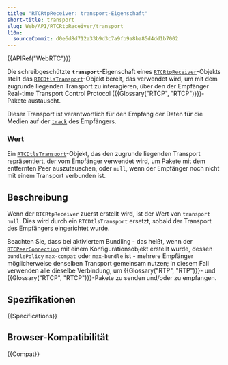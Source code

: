 ```yaml
---
title: "RTCRtpReceiver: transport-Eigenschaft"
short-title: transport
slug: Web/API/RTCRtpReceiver/transport
l10n:
  sourceCommit: d0e6d8d712a33b9d3c7a9fb9a8ba85d4dd1b7002
---
```


{{APIRef("WebRTC")}}

Die schreibgeschützte **`transport`**-Eigenschaft eines
[`RTCRtpReceiver`](/de/docs/Web/API/RTCRtpReceiver)-Objekts stellt das [`RTCDtlsTransport`](/de/docs/Web/API/RTCDtlsTransport)-Objekt bereit,
das verwendet wird, um mit dem zugrunde liegenden Transport zu interagieren, über den der Empfänger
Real-time Transport Control Protocol ({{Glossary("RTCP", "RTCP")}})-Pakete austauscht.

Dieser Transport ist verantwortlich für den Empfang der Daten für die Medien auf der
[`track`](/de/docs/Web/API/RTCRtpReceiver/track) des Empfängers.

### Wert

Ein [`RTCDtlsTransport`](/de/docs/Web/API/RTCDtlsTransport)-Objekt, das den zugrunde liegenden Transport repräsentiert,
der vom Empfänger verwendet wird, um Pakete mit dem entfernten Peer auszutauschen, oder `null`, wenn
der Empfänger noch nicht mit einem Transport verbunden ist.

## Beschreibung

Wenn der `RTCRtpReceiver` zuerst erstellt wird, ist der Wert von
`transport` `null`. Dies wird durch ein
`RTCDtlsTransport` ersetzt, sobald der Transport des Empfängers eingerichtet wurde.

Beachten Sie, dass bei aktiviertem Bundling - das heißt, wenn der [`RTCPeerConnection`](/de/docs/Web/API/RTCPeerConnection)
mit einem Konfigurationsobjekt erstellt wurde, dessen `bundlePolicy` `max-compat`
oder `max-bundle` ist - mehrere Empfänger möglicherweise denselben Transport gemeinsam nutzen; in diesem
Fall verwenden alle dieselbe Verbindung, um {{Glossary("RTP", "RTP")}}- und {{Glossary("RTCP", "RTCP")}}-Pakete zu senden und/oder zu empfangen.

## Spezifikationen

{{Specifications}}

## Browser-Kompatibilität

{{Compat}}
